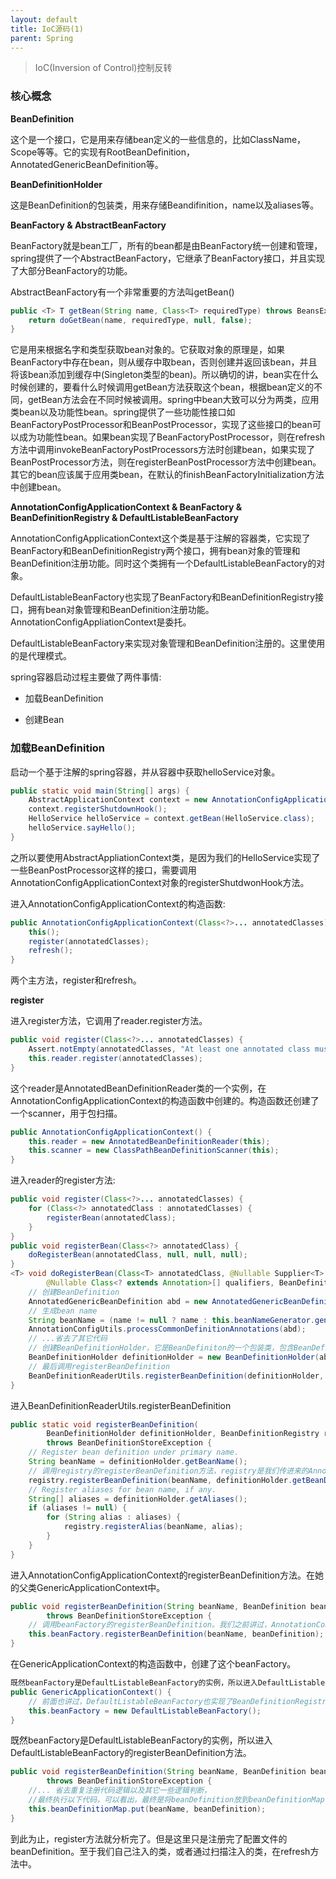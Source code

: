 ```yaml
---
layout: default
title: IoC源码(1)
parent: Spring
---
```


> IoC(Inversion of Control)控制反转


### 核心概念

**BeanDefinition**

这个是一个接口，它是用来存储bean定义的一些信息的，比如ClassName，Scope等等。它的实现有RootBeanDefinition，AnnotatedGenericBeanDefinition等。

**BeanDefinitionHolder**

这是BeanDefinition的包装类，用来存储Beandifinition，name以及aliases等。

**BeanFactory & AbstractBeanFactory**

BeanFactory就是bean工厂，所有的bean都是由BeanFactory统一创建和管理，spring提供了一个AbstractBeanFactory，它继承了BeanFactory接口，并且实现了大部分BeanFactory的功能。

AbstractBeanFactory有一个非常重要的方法叫getBean()

```java
public <T> T getBean(String name, Class<T> requiredType) throws BeansException {
    return doGetBean(name, requiredType, null, false);
}
```

它是用来根据名字和类型获取bean对象的。它获取对象的原理是，如果BeanFactory中存在bean，则从缓存中取bean，否则创建并返回该bean，并且将该bean添加到缓存中(Singleton类型的bean)。所以确切的讲，bean实在什么时候创建的，要看什么时候调用getBean方法获取这个bean，根据bean定义的不同，getBean方法会在不同时候被调用。spring中bean大致可以分为两类，应用类bean以及功能性bean。spring提供了一些功能性接口如BeanFactoryPostProcessor和BeanPostProcessor，实现了这些接口的bean可以成为功能性bean。如果bean实现了BeanFactoryPostProcessor，则在refresh方法中调用invokeBeanFactoryPostProcessors方法时创建bean，如果实现了BeanPostProcessor方法，则在registerBeanPostProcessor方法中创建bean。其它的bean应该属于应用类bean，在默认的finishBeanFactoryInitialization方法中创建bean。

**AnnotationConfigApplicationContext & BeanFactory & BeanDefinitionRegistry & DefaultListableBeanFactory**

AnnotationConfigApplicationContext这个类是基于注解的容器类，它实现了BeanFactory和BeanDefinitionRegistry两个接口，拥有bean对象的管理和BeanDefinition注册功能。同时这个类拥有一个DefaultListableBeanFactory的对象。

DefaultListableBeanFactory也实现了BeanFactory和BeanDefinitionRegistry接口，拥有bean对象管理和BeanDefinition注册功能。AnnotationConfigAppliationContext是委托。

DefaultListableBeanFactory来实现对象管理和BeanDefinition注册的。这里使用的是代理模式。

spring容器启动过程主要做了两件事情:

- 加载BeanDefinition

- 创建Bean

### 加载BeanDefinition

启动一个基于注解的spring容器，并从容器中获取helloService对象。

```java
public static void main(String[] args) {
    AbstractApplicationContext context = new AnnotationConfigApplicationContext(SpringConfig.class);
    context.registerShutdownHook();
    HelloService helloService = context.getBean(HelloService.class);
    helloService.sayHello();
}
```

之所以要使用AbstractAppliationContext类，是因为我们的HelloService实现了一些BeanPostProcessor这样的接口，需要调用AnnotationConfigApplicationContext对象的registerShutdwonHook方法。

进入AnnotationConfigApplicationContext的构造函数:

```java
public AnnotationConfigApplicationContext(Class<?>... annotatedClasses) {
    this();
    register(annotatedClasses);
    refresh();
}
```

两个主方法，register和refresh。

**register**

进入register方法，它调用了reader.register方法。

```java
public void register(Class<?>... annotatedClasses) {
    Assert.notEmpty(annotatedClasses, "At least one annotated class must be specified");
    this.reader.register(annotatedClasses);
}
```

这个reader是AnnotatedBeanDefinitionReader类的一个实例，在AnnotationConfigApplicationContext的构造函数中创建的。构造函数还创建了一个scanner，用于包扫描。

```java
public AnnotationConfigApplicationContext() {
    this.reader = new AnnotatedBeanDefinitionReader(this);
    this.scanner = new ClassPathBeanDefinitionScanner(this);
}
```

进入reader的register方法:

```java
public void register(Class<?>... annotatedClasses) {
    for (Class<?> annotatedClass : annotatedClasses) {
        registerBean(annotatedClass);
    }
}
public void registerBean(Class<?> annotatedClass) {
    doRegisterBean(annotatedClass, null, null, null);
}
<T> void doRegisterBean(Class<T> annotatedClass, @Nullable Supplier<T> instanceSupplier, @Nullable String name,
        @Nullable Class<? extends Annotation>[] qualifiers, BeanDefinitionCustomizer... definitionCustomizers) {
    // 创建BeanDefinition
    AnnotatedGenericBeanDefinition abd = new AnnotatedGenericBeanDefinition(annotatedClass);
    // 生成bean name
    String beanName = (name != null ? name : this.beanNameGenerator.generateBeanName(abd, this.registry));
    AnnotationConfigUtils.processCommonDefinitionAnnotations(abd);
    // ...省去了其它代码
    // 创建BeanDefinitionHolder，它是BeanDefiniton的一个包装类，包含BeanDefiniton对象和它的名字
    BeanDefinitionHolder definitionHolder = new BeanDefinitionHolder(abd, beanName);
    // 最后调用registerBeanDefinition
    BeanDefinitionReaderUtils.registerBeanDefinition(definitionHolder, this.registry);
}
```

进入BeanDefinitionReaderUtils.registerBeanDefinition

```java
public static void registerBeanDefinition(
        BeanDefinitionHolder definitionHolder, BeanDefinitionRegistry registry)
        throws BeanDefinitionStoreException {
    // Register bean definition under primary name.
    String beanName = definitionHolder.getBeanName();
    // 调用registry的registerBeanDefinition方法，registry是我们传进来的AnnotationConfigApplicationContext，因为它实现了BeanDefinitionRegistry，所以我们进入AnnotationConfigApplicationContext的registerBeanDefinition方法。
    registry.registerBeanDefinition(beanName, definitionHolder.getBeanDefinition());
    // Register aliases for bean name, if any.
    String[] aliases = definitionHolder.getAliases();
    if (aliases != null) {
        for (String alias : aliases) {
            registry.registerAlias(beanName, alias);
        }
    }
}
```

进入AnnotationConfigApplicationContext的registerBeanDefinition方法。在她的父类GenericApplicationContext中。

```java
public void registerBeanDefinition(String beanName, BeanDefinition beanDefinition)
        throws BeanDefinitionStoreException {
    // 调用beanFactory的registerBeanDefinition。我们之前讲过，AnnotationConfigApplicationContext是委托DefaultListableBeanFactory来注册BeanDefinition和管理Bean的，所以调用了beanFactory的registerBeanDefinition
    this.beanFactory.registerBeanDefinition(beanName, beanDefinition);
}
```

在GenericApplicationContext的构造函数中，创建了这个beanFactory。

```java
既然beanFactory是DefaultListableBeanFactory的实例，所以进入DefaultListableBeanFactory的registerBeanDefinition方法。
public GenericApplicationContext() {
    // 前面也讲过，DefaultListableBeanFactory也实现了BeanDefinitionRegistry和BeanFactory接口的。
    this.beanFactory = new DefaultListableBeanFactory();
}
```

既然beanFactory是DefaultListableBeanFactory的实例，所以进入DefaultListableBeanFactory的registerBeanDefinition方法。

```java
public void registerBeanDefinition(String beanName, BeanDefinition beanDefinition)
        throws BeanDefinitionStoreException {
    //... 省去重复注册代码逻辑以及其它一些逻辑判断，
    //最终执行以下代码，可以看出，最终是将beanDefinition放到beanDefinitionMap中。所有的beanDefinition都会放到这个map中，以beanName为主键。如果一个beanDefinition有多个别名，那个它会被注册多次。
    this.beanDefinitionMap.put(beanName, beanDefinition);
}
```

到此为止，register方法就分析完了。但是这里只是注册完了配置文件的beanDefinition。至于我们自己注入的类，或者通过扫描注入的类，在refresh方法中。